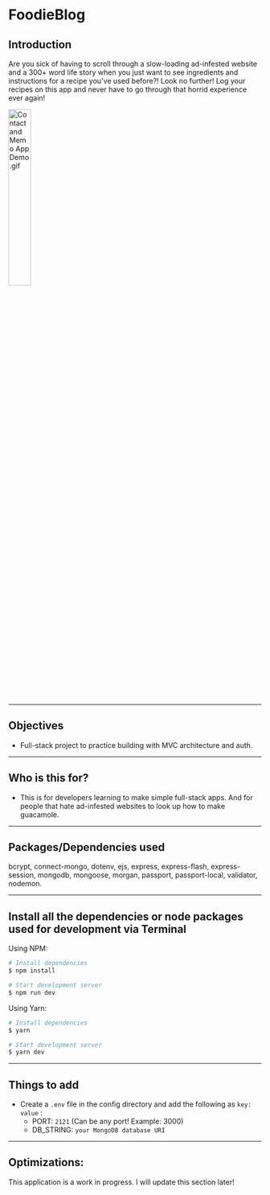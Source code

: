 # FoodieBlog
## Introduction
Are you sick of having to scroll through a slow-loading ad-infested website and a 300+ word life story when you just want to see ingredients and instructions for a recipe you've used before?! Look no further! Log your recipes on this app and never have to go through that horrid experience ever again!

 <tr>
  <td width="30%"  style="align:center;" valign="top">
          <img src="https://github.com/ubemacapuno/images-for-github-readme/blob/main/foodie-blog.gif?raw=true" width="30%"  alt="Contact and Memo App Demo .gif"/>
  </td>
</tr> 

---


## Objectives

- Full-stack project to practice building with MVC architecture and auth.

---

## Who is this for? 

- This is for developers learning to make simple full-stack apps. And for people that hate ad-infested websites to look up how to make guacamole.

---

## Packages/Dependencies used 

bcrypt, connect-mongo, dotenv, ejs, express, express-flash, express-session, mongodb, mongoose, morgan, passport, passport-local, validator, nodemon.

---

## Install all the dependencies or node packages used for development via Terminal


Using NPM:

```bash
# Install dependencies
$ npm install

# Start development server
$ npm run dev
```

Using Yarn:

```bash
# Install dependencies
$ yarn

# Start development server
$ yarn dev 
```

---

## Things to add

- Create a `.env` file in the config directory and add the following as `key: value` :
  - PORT: `2121` (Can be any port! Example: 3000) 
  - DB_STRING: `your MongoDB database URI` 
---
 
## Optimizations:

This application is a work in progress. I will update this section later!
